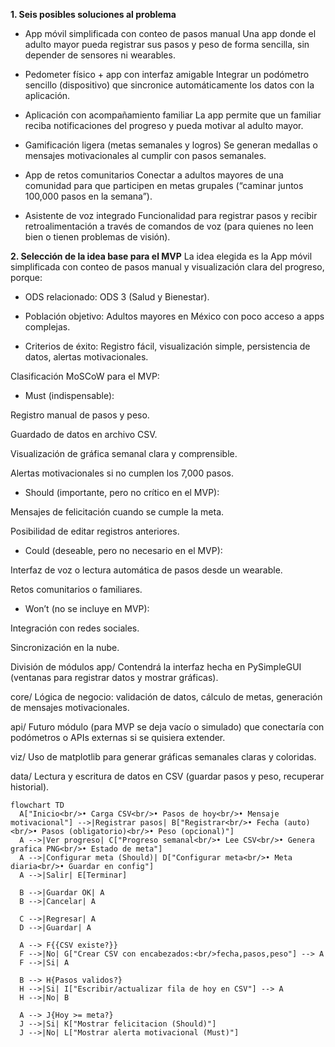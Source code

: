 **1. Seis posibles soluciones al problema**

- App móvil simplificada con conteo de pasos manual
 Una app donde el adulto mayor pueda registrar sus pasos y peso de forma sencilla, sin depender de sensores ni wearables.


- Pedometer físico + app con interfaz amigable
 Integrar un podómetro sencillo (dispositivo) que sincronice automáticamente los datos con la aplicación.


- Aplicación con acompañamiento familiar
 La app permite que un familiar reciba notificaciones del progreso y pueda motivar al adulto mayor.


- Gamificación ligera (metas semanales y logros)
 Se generan medallas o mensajes motivacionales al cumplir con pasos semanales.


- App de retos comunitarios
 Conectar a adultos mayores de una comunidad para que participen en metas grupales (“caminar juntos 100,000 pasos en la semana”).


- Asistente de voz integrado
 Funcionalidad para registrar pasos y recibir retroalimentación a través de comandos de voz (para quienes no leen bien o tienen problemas de visión).



**2. Selección de la idea base para el MVP**
La idea elegida es la App móvil simplificada con conteo de pasos manual y visualización clara del progreso, porque:
- ODS relacionado: ODS 3 (Salud y Bienestar).


- Población objetivo: Adultos mayores en México con poco acceso a apps complejas.


- Criterios de éxito: Registro fácil, visualización simple, persistencia de datos, alertas motivacionales.


Clasificación MoSCoW para el MVP:
- Must (indispensable):

Registro manual de pasos y peso.

Guardado de datos en archivo CSV.

Visualización de gráfica semanal clara y comprensible.

Alertas motivacionales si no cumplen los 7,000 pasos.

- Should (importante, pero no crítico en el MVP):

Mensajes de felicitación cuando se cumple la meta.

Posibilidad de editar registros anteriores.

- Could (deseable, pero no necesario en el MVP):

Interfaz de voz o lectura automática de pasos desde un wearable.

Retos comunitarios o familiares.

- Won’t (no se incluye en MVP):

Integración con redes sociales.

Sincronización en la nube.





División de módulos
app/
 Contendrá la interfaz hecha en PySimpleGUI (ventanas para registrar datos y mostrar gráficas).

core/
 Lógica de negocio: validación de datos, cálculo de metas, generación de mensajes motivacionales.

api/
 Futuro módulo (para MVP se deja vacío o simulado) que conectaría con podómetros o APIs externas si se quisiera extender.

viz/
 Uso de matplotlib para generar gráficas semanales claras y coloridas.

data/
 Lectura y escritura de datos en CSV (guardar pasos y peso, recuperar historial).



```mermaid
flowchart TD
  A["Inicio<br/>• Carga CSV<br/>• Pasos de hoy<br/>• Mensaje motivacional"] -->|Registrar pasos| B["Registrar<br/>• Fecha (auto)<br/>• Pasos (obligatorio)<br/>• Peso (opcional)"]
  A -->|Ver progreso| C["Progreso semanal<br/>• Lee CSV<br/>• Genera grafica PNG<br/>• Estado de meta"]
  A -->|Configurar meta (Should)| D["Configurar meta<br/>• Meta diaria<br/>• Guardar en config"]
  A -->|Salir| E[Terminar]

  B -->|Guardar OK| A
  B -->|Cancelar| A

  C -->|Regresar| A
  D -->|Guardar| A

  A --> F{{CSV existe?}}
  F -->|No| G["Crear CSV con encabezados:<br/>fecha,pasos,peso"] --> A
  F -->|Si| A

  B --> H{Pasos validos?}
  H -->|Si| I["Escribir/actualizar fila de hoy en CSV"] --> A
  H -->|No| B

  A --> J{Hoy >= meta?}
  J -->|Si| K["Mostrar felicitacion (Should)"]
  J -->|No| L["Mostrar alerta motivacional (Must)"]
```
